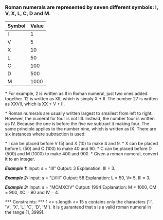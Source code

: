 ### Roman numerals are represented by seven different symbols: I, V, X, L, C, D and M.

| Symbol | Value  |
|--------|--------|
|   I    |   1    |
|   V    |   5    |
|   X    |   10   |  
|   L    |   50   |
|   C    |   100  |
|   D    |   500  |
|   M    |   1000 |

\* For example, 2 is written as II in Roman numeral, just two ones added together. 12 is written as XII, which is simply X + II. The number 27 is written as XXVII, which is XX + V + II.

\* Roman numerals are usually written largest to smallest from left to right. However, the numeral for four is not IIII. Instead, the number four is written as IV. Because the one is before the five we subtract it making four. The same principle applies to the number nine, which is written as IX. There are six instances where subtraction is used:

\* I can be placed before V (5) and X (10) to make 4 and 9. 
\* X can be placed before L (50) and C (100) to make 40 and 90. 
\* C can be placed before D (500) and M (1000) to make 400 and 900.
\* Given a roman numeral, convert it to an integer.


***Example 1:***
Input: s = "III"
Output: 3
Explanation: III = 3.

***Example 2:***
Input: s = "LVIII"
Output: 58
Explanation: L = 50, V= 5, III = 3.

***Example 3:***
Input: s = "MCMXCIV"
Output: 1994
Explanation: M = 1000, CM = 900, XC = 90 and IV = 4.

*** Constraints: ***
1 <= s.length <= 15
s contains only the characters ('I', 'V', 'X', 'L', 'C', 'D', 'M').
It is guaranteed that s is a valid roman numeral in the range [1, 3999].
